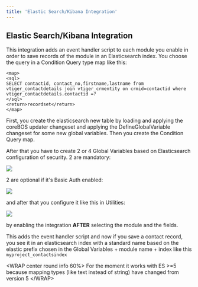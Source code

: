 ```yaml
---
title: 'Elastic Search/Kibana Integration'
---
```


Elastic Search/Kibana Integration
---------------------------------

This integration adds an event handler script to each module you enable
in order to save records of the module in an Elasticsearch index. You
choose the query in a Condition Query type map like this:

    <map>
    <sql>
    SELECT contactid, contact_no,firstname,lastname from vtiger_contactdetails join vtiger_crmentity on crmid=contactid where vtiger_contactdetails.contactid =?
    </sql>
    <return>recordset</return>
    </map>

First, you create the elasticsearch new table by loading and applying
the coreBOS updater changeset and applying the DefineGlobalVariable
changeset for some new global variables. Then you create the Condition
Query map.

After that you have to create 2 or 4 Global Variables based on
Elasticsearch configuration of security. 2 are mandatory:

![](/en/integrations/esgv1.png)

2 are optional if it's Basic Auth enabled:

![](/en/integrations/esgv2.png)

and after that you configure it like this in Utilities:

![](/en/integrations/essetting.png)

by enabling the integration **AFTER** selecting the module and the
fields.

This adds the event handler script and now if you save a contact record,
you see it in an elasticsearch index with a standard name based on the
elastic prefix chosen in the Global Variables + module name + index like
this `myproject_contactsindex`

&lt;WRAP center round info 60%&gt; For the moment it works with ES
&gt;=5 because mapping types (like text instead of string) have changed
from version 5 &lt;/WRAP&gt;
